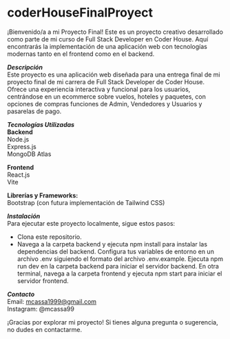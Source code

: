 # coderHouseFinalProyect
¡Bienvenido/a a mi Proyecto Final! Este es un proyecto creativo desarrollado como parte de mi curso de Full Stack Developer en Coder House. Aquí encontrarás la implementación de una aplicación web con tecnologías modernas tanto en el frontend como en el backend.

***Descripción***  
Este proyecto es una aplicación web diseñada para una entrega final de mi proyecto final de mi carrera de Full Stack Developer de Coder House. Ofrece una experiencia interactiva y funcional para los usuarios, centrándose en un ecommerce sobre vuelos, hoteles y paquetes, con opciones de compras funciones de Admin, Vendedores y Usuarios y pasarelas de pago.  

***Tecnologías Utilizadas***  
**Backend**  
Node.js  
Express.js  
MongoDB Atlas  

**Frontend**  
React.js  
Vite  

**Librerías y Frameworks:**  
Bootstrap (con futura implementación de Tailwind CSS)  

***Instalación***  
Para ejecutar este proyecto localmente, sigue estos pasos:  

- Clona este repositorio.
- Navega a la carpeta backend y ejecuta npm install para instalar las dependencias del backend.
Configura tus variables de entorno en un archivo .env siguiendo el formato del archivo .env.example.
Ejecuta npm run dev en la carpeta backend para iniciar el servidor backend.
En otra terminal, navega a la carpeta frontend y ejecuta npm start para iniciar el servidor frontend.

***Contacto***  
Email: mcassa1999@gmail.com  
Instagram: @mcassa99  

¡Gracias por explorar mi proyecto! Si tienes alguna pregunta o sugerencia, no dudes en contactarme.

